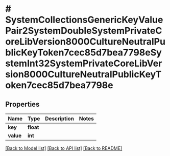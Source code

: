 # # SystemCollectionsGenericKeyValuePair2SystemDoubleSystemPrivateCoreLibVersion8000CultureNeutralPublicKeyToken7cec85d7bea7798eSystemInt32SystemPrivateCoreLibVersion8000CultureNeutralPublicKeyToken7cec85d7bea7798e

## Properties

Name | Type | Description | Notes
------------ | ------------- | ------------- | -------------
**key** | **float** |  |
**value** | **int** |  |

[[Back to Model list]](../../README.md#models) [[Back to API list]](../../README.md#endpoints) [[Back to README]](../../README.md)
